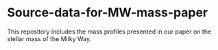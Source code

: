 # Source-data-for-MW-mass-paper
This repository includes the mass profiles presented in our paper on the stellar mass of the Milky Way. 
